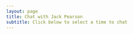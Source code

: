 ```yaml
---
layout: page
title: Chat with Jack Pearson
subtitle: Click below to select a time to chat 
---
```


<!-- Calendly inline widget begin -->
<div class="calendly-inline-widget" data-url="https://calendly.com/jack-pear/chat" style="min-width:320px;height:700px;"></div>
<!-- Calendly inline widget end -->




